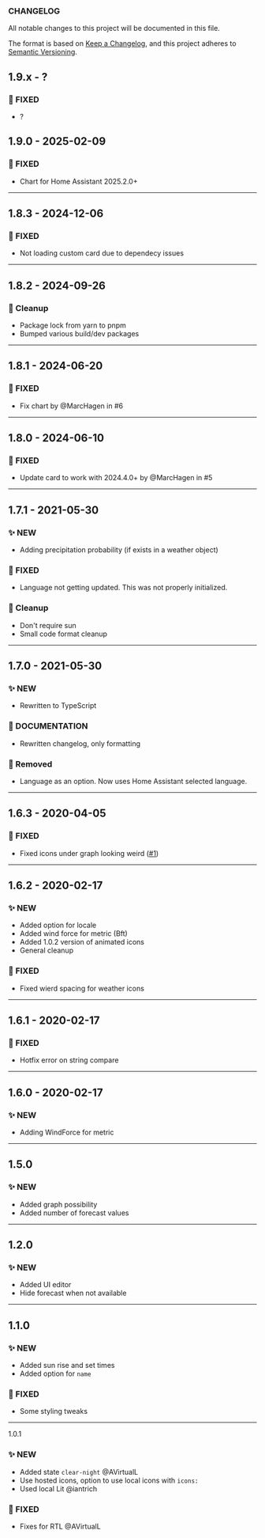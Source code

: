 ### CHANGELOG
All notable changes to this project will be documented in this file.

The format is based on [Keep a Changelog](https://keepachangelog.com), and this project adheres to [Semantic Versioning](https://semver.org).

## 1.9.x - ?

### 🔨 FIXED
- ? 

## 1.9.0 - 2025-02-09

### 🔨 FIXED
- Chart for Home Assistant 2025.2.0+

---

## 1.8.3 - 2024-12-06

### 🔨 FIXED
- Not loading custom card due to dependecy issues

---

## 1.8.2 - 2024-09-26

### 🧹 Cleanup
- Package lock from yarn to pnpm
- Bumped various build/dev packages

---

## 1.8.1 - 2024-06-20

### 🔨 FIXED
- Fix chart by @MarcHagen in #6

---

## 1.8.0 - 2024-06-10

### 🔨 FIXED
- Update card to work with 2024.4.0+ by @MarcHagen in #5

---

## 1.7.1 - 2021-05-30

### ✨ NEW
- Adding precipitation probability (if exists in a weather object)

### 🔨 FIXED
- Language not getting updated. This was not properly initialized.

### 🧹 Cleanup
- Don't require sun
- Small code format cleanup

---

## 1.7.0 - 2021-05-30

### ✨ NEW
- Rewritten to TypeScript

### 📝 DOCUMENTATION
- Rewritten changelog, only formatting

### 🧹 Removed
- Language as an option. Now uses Home Assistant selected language.

---

## 1.6.3 - 2020-04-05

### 🔨 FIXED
- Fixed icons under graph looking weird ([#1](https://github.com/MarcHagen/weather-card/issues/1))

---

## 1.6.2 - 2020-02-17

### ✨ NEW
- Added option for locale
- Added wind force for metric (Bft)
- Added 1.0.2 version of animated icons
- General cleanup

### 🔨 FIXED
- Fixed wierd spacing for weather icons

---

## 1.6.1 - 2020-02-17

### 🔨 FIXED
- Hotfix error on string compare

---

## 1.6.0 - 2020-02-17

### ✨ NEW
- Adding WindForce for metric

---

## 1.5.0

### ✨ NEW
- Added graph possibility
- Added number of forecast values

---

## 1.2.0

### ✨ NEW
- Added UI editor
- Hide forecast when not available

---

## 1.1.0

### ✨ NEW
- Added sun rise and set times
- Added option for `name`

### 🔨 FIXED
- Some styling tweaks

---

1.0.1

### ✨ NEW
- Added state `clear-night` @AVirtualL
- Use hosted icons, option to use local icons with `icons:`
- Used local Lit @iantrich

### 🔨 FIXED
- Fixes for RTL @AVirtualL
